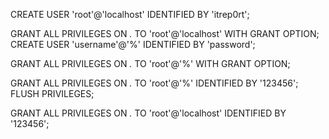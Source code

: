 

CREATE USER 'root'@'localhost' IDENTIFIED BY 'itrep0rt';

GRANT ALL PRIVILEGES ON *.* TO 'root'@'localhost' WITH GRANT OPTION;
CREATE USER 'username'@'%' IDENTIFIED BY 'password';

GRANT ALL PRIVILEGES ON *.* TO 'root'@'%' WITH GRANT OPTION;




GRANT ALL PRIVILEGES ON *.* TO 'root'@'%' IDENTIFIED BY '123456';
FLUSH PRIVILEGES;

GRANT ALL PRIVILEGES ON *.* TO 'root'@'localhost' IDENTIFIED BY '123456';
